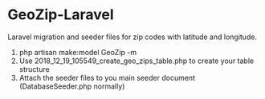 # GeoZip-Laravel
Laravel migration and seeder files for zip codes with latitude and longitude.

1) php artisan make:model GeoZip -m
2) Use 2018_12_19_105549_create_geo_zips_table.php to create your table structure
3) Attach the seeder files to you main seeder document (DatabaseSeeder.php normally)

